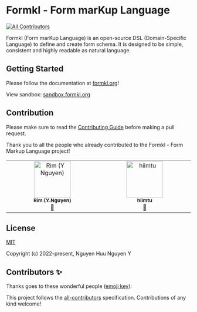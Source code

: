 # Formkl - Form marKup Language
<!-- ALL-CONTRIBUTORS-BADGE:START - Do not remove or modify this section -->
[![All Contributors](https://img.shields.io/badge/all_contributors-2-orange.svg?style=flat-square)](#contributors-)
<!-- ALL-CONTRIBUTORS-BADGE:END -->

Formkl (Form marKup Language) is an open-source DSL (Domain-Specific Language) to define and create form schema. It is designed to be simple, consistent and highly readable as natural language.

## Getting Started

Please follow the documentation at [formkl.org](https://formkl.org)!

View sandbox: [sandbox.formkl.org](https://sandbox.formkl.org)

## Contribution

Please make sure to read the [Contributing Guide](https://formkl.org/learning/contribution-guide.html) before making a pull request.

Thank you to all the people who already contributed to the Formkl - Form Markup Language project!

<!-- ALL-CONTRIBUTORS-LIST:START - Do not remove or modify this section -->
<!-- prettier-ignore-start -->
<!-- markdownlint-disable -->
<table>
  <tbody>
    <tr>
      <td align="center" valign="top" width="14.28%"><a href="http://nguyenhuunguyeny.com"><img src="https://avatars.githubusercontent.com/u/46400321?v=4?s=100" width="100px;" alt="Rim (Y Nguyen)"/><br /><sub><b>Rim (Y Nguyen)</b></sub></a><br /><a href="#maintenance-imrim12" title="Maintenance">🚧</a></td>
      <td align="center" valign="top" width="14.28%"><a href="https://github.com/quangtudng"><img src="https://avatars.githubusercontent.com/u/46390091?v=4?s=100" width="100px;" alt="hiimtu"/><br /><sub><b>hiimtu</b></sub></a><br /><a href="#maintenance-quangtudng" title="Maintenance">🚧</a></td>
    </tr>
  </tbody>
</table>

<!-- markdownlint-restore -->
<!-- prettier-ignore-end -->

<!-- ALL-CONTRIBUTORS-LIST:END -->

## License

[MIT](https://opensource.org/licenses/MIT)

Copyright (c) 2022-present, Nguyen Huu Nguyen Y

## Contributors ✨

Thanks goes to these wonderful people ([emoji key](https://allcontributors.org/docs/en/emoji-key)):

<!-- ALL-CONTRIBUTORS-LIST:START - Do not remove or modify this section -->
<!-- prettier-ignore-start -->
<!-- markdownlint-disable -->
<!-- markdownlint-restore -->
<!-- prettier-ignore-end -->
<!-- ALL-CONTRIBUTORS-LIST:END -->

This project follows the [all-contributors](https://github.com/all-contributors/all-contributors) specification. Contributions of any kind welcome!